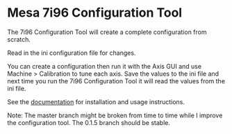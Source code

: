 # Mesa 7i96 Configuration Tool

The 7i96 Configuration Tool will create a complete configuration from scratch.

Read in the ini configuration file for changes.

You can create a configuration then run it with the Axis GUI and use
Machine > Calibration to tune each axis. Save the values to the ini file and
next time you run the 7i96 Configuration Tool it will read the values from the
ini file.

See the [documentation](https://jethornton.github.io/7i96/) for installation and
usage instructions.

Note: The master branch might be broken from time to time while I improve the
configuration tool. The 0.1.5 branch should be stable.
